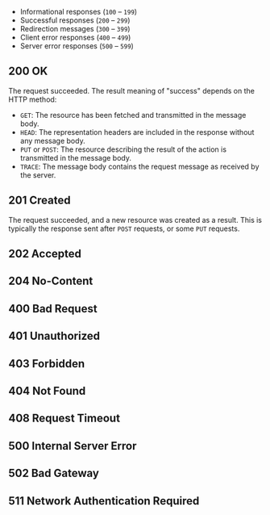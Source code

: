 - Informational responses (`100` – `199`)
- Successful responses (`200` – `299`)
- Redirection messages (`300` – `399`)
- Client error responses (`400` – `499`)
- Server error responses (`500` – `599`)

## 200 OK

The request succeeded. The result meaning of "success" depends on the HTTP method:

- `GET`: The resource has been fetched and transmitted in the message body.
- `HEAD`: The representation headers are included in the response without any message body.
- `PUT` or `POST`: The resource describing the result of the action is transmitted in the message body.
- `TRACE`: The message body contains the request message as received by the server.

## 201 Created

The request succeeded, and a new resource was created as a result. This is typically the response sent after `POST` requests, or some `PUT` requests.

## 202 Accepted

## 204 No-Content

## 400 Bad Request

## 401 Unauthorized

## 403 Forbidden

## 404 Not Found

## 408 Request Timeout

## 500 Internal Server Error

## 502 Bad Gateway

## 511 Network Authentication Required
